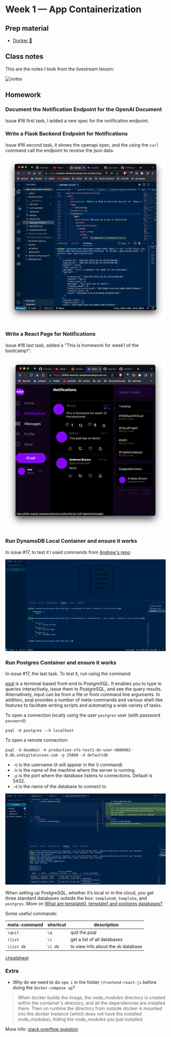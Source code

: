 # Week 1 — App Containerization
## Prep material

- [Docker :whale:](./notes/docker.md)
## Class notes 
This are the notes I took from the livestream lesson:

![notes](./assets/week1/notes_livestream_week1.jpg)

## Homework

### Document the Notification Endpoint for the OpenAI Document
Issue #16 first task, I added a new spec for the notification endpoint.
### Write a Flask Backend Endpoint for Notifications
Issue #16 second task, it shows the openapi spec, and the using the `curl` command call the endpoint to receive the json data.

![backend notifications](./assets/week1/notifications-openapi-backend.png)

### Write a React Page for Notifications
Issue #16 last task, added a "This is homework for week1 of the bootcamp!":

![frontend notifications](./assets/week1/notifications-front.png)
### Run DynamoDB Local Container and ensure it works

In issue #17, to test it I used commands from [Andrew's repo](https://github.com/100DaysOfCloud/challenge-dynamodb-local)

![local dynamodb](./assets/week1/local-dynamodb.png)

### Run Postgres Container and ensure it works
In issue #17, the last task. To test it, run using the command:

 [psql](https://www.postgresql.org/docs/current/app-psql.html) is a terminal-based front-end to PostgreSQL. It enables you to type in queries interactively, issue them to PostgreSQL, and see the query results. Alternatively, input can be from a file or from command line arguments. In addition, psql provides a number of meta-commands and various shell-like features to facilitate writing scripts and automating a wide variety of tasks.

To open a connection locally using the user `postgres` user (with password `password`):
```
psql -U postgres --h localhost
```
To open a remote connection:
```
psql -U doadmin -h production-sfo-test1-do-user-4866002-0.db.ondigitalocean.com -p 25060 -d defaultdb
```
- `-U` is the username (it will appear in the \l command)
- `-h` is the name of the machine where the server is running.
- `-p` is the port where the database listens to connections. Default is 5432.
- `-d` is the name of the database to connect to

![postgres client](./assets/week1/postgre-client-ok.png)

When setting up PostgreSQL, whether it’s local or in the cloud, you get three standard databases outside the box: `template0`, `template`, and `postgres`. More on [What are template0, template1 and postgres databases?](https://stackoverflow.com/a/51122978/5425908)

Some useful commands:

|meta-command|shortcut|description|
| ---- | ---- | ---- |
|`\quit`| `\q`| quit the psql
| `\list` | `\l`| get a list of all databases
| `\list db`|`\l db`| to view info about the `db` database

[cheatsheet](https://tomcam.github.io/postgres/)

### Extra

- Why do we need to do `npm i` in the folder `\frontend-react-js` before doing the `docker-compose up`?
> When docker builds the image, the node_modules directory is created within the container's directory, and all the dependencies are installed there. Then on runtime the directory from outside docker is mounted into the docker instance (which does not have the installed node_modules), hiding the node_modules you just installed

More info: [stack overflow question](https://stackoverflow.com/a/32785014/5425908)
